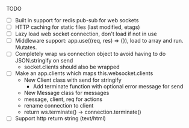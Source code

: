 TODO

* [ ] Built in support for redis pub-sub for web sockets
* [ ] HTTP caching for static files (last modified, etags)
* [ ] Lazy load web socket connection, don't load if not in use
* [ ] Middleware support: app.use((req, res) => {}), load to array and run. Mutates.
* [ ] Completely wrap ws connection object to avoid having to do JSON.stringify on send
  - socket.clients should also be wrapped
* [ ] Make an app.clients which maps this.websocket.clients
  - New Client class with send for stringify
    - Add terminate function with optional error message for send
  - New Message class for messages
  - message, client, req for actions
  - rename connection to client
  - return ws.terminate() -> connection.terminate()
* [ ] Support http return string (text/html)